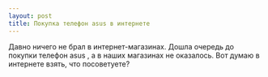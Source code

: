 ```yaml
---
layout: post 
title: Покупка телефон asus в интернете 
--- 
```

Давно ничего не брал в интернет-магазинах. Дошла очередь до покупки телефон asus , а в наших магазинах не оказалось. Вот думаю в интернете взять, что посоветуете?